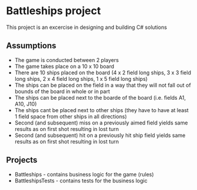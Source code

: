 Battleships project
===================

This project is an excercise in designing and building C# solutions

Assumptions
-----------
* The game is conducted between 2 players
* The game takes place on a 10 x 10 board
* There are 10 ships placed on the board (4 x 2 field long ships, 3 x 3 field long ships, 2 x 4 field long ships, 1 x 5 field long ships)
* The ships can be placed on the field in a way that they will not fall out of bounds of the board in whole or in part
* The ships can be placed next to the boarde of the board (i.e. fields A1, A10, J10)
* The ships cant be placed next to other ships (they have to have at least 1 field space from other ships in all directions)
* Second (and subsequent) miss on a previously aimed field yields same results as on first shot resulting in lost turn
* Second (and subsequent) hit on a previously hit ship field yields same results as on first shot resulting in lost turn

Projects
--------
* Battleships - contains business logic for the game (rules)
* BattleshipsTests - contains tests for the business logic